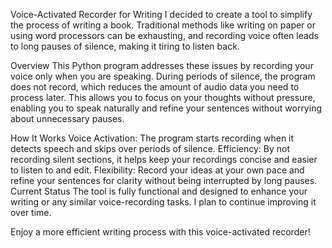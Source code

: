 Voice-Activated Recorder for Writing
I decided to create a tool to simplify the process of writing a book. 
Traditional methods like writing on paper or using word processors can be exhausting, 
and recording voice often leads to long pauses of silence, making it tiring to listen back.

Overview
This Python program addresses these issues by recording your voice only when you are speaking. 
During periods of silence, the program does not record, which reduces the amount of audio data you need to process later. 
This allows you to focus on your thoughts without pressure, enabling you to speak naturally and refine your sentences without worrying about unnecessary pauses.

How It Works
Voice Activation: The program starts recording when it detects speech and skips over periods of silence.
Efficiency: By not recording silent sections, it helps keep your recordings concise and easier to listen to and edit.
Flexibility: Record your ideas at your own pace and refine your sentences for clarity without being interrupted by long pauses.
Current Status
The tool is fully functional and designed to enhance your writing or any similar voice-recording tasks. I plan to continue improving it over time.

Enjoy a more efficient writing process with this voice-activated recorder!
